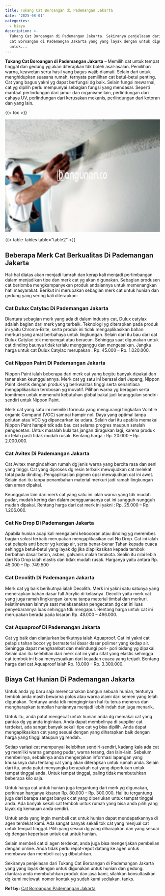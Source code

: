 ```yaml
---
title: Tukang Cat Boroangan di Pademangan Jakarta
date: '2025-08-01'
categories:
  - biaya
description: >-
  Tukang Cat Boroangan di Pademangan Jakarta. Sekiranya penjelasan dari Tukang
  Cat Boroangan di Pademangan Jakarta yang yang layak dengan untuk digunakan
  untuk...
---
```


**Tukang Cat Boroangan di Pademangan Jakarta** – Memilih cat untuk tempat tinggal dan gedung yg akan diterapkan tdk boleh asal-asalan. Pemilihan warna, keawetan serta hasil yang bagus wajib diamati. Selain dari untuk menghidupkan suasana rumah, ternyata pemilihan cat betul-betul penting. Cat yang bagus yakni yg dapat berfungsi dg baik. Selain fungsi mewarnai, cat yg dipilih perlu mempunyai sebagian fungsi yang mendasar. Seperti manfaat perlindungan dari jamur dan organisme lain, perlindungan dari cahaya UV, perlindungan dari kerusakan mekanis, perlindungan dari kotoran dan yang lain.

{{< toc >}}

![Tukang Cat Boroangan di Pademangan Jakarta](/images/jasa-cat-murah06.png)

{{< table-tables table="table2" >}}

## Beberapa Merk Cat Berkualitas Di Pademangan Jakarta

Hal-hal diatas akan menjadi lumrah dan kerap kali menjadi pertimbangan dalam menjadikan tipe dan merk cat yg akan digunakan. Sebagian produsen cat berlomba mengkampanyekan produk andalannya untuk memenangkan hati masyarakat. Berikut ini merupakan sebagian merk cat untuk hunian dan gedung yang sering kali diterapkan:

### Cat Dulux Catylac Di Pademangan Jakarta

Diantara sebagian merk yang ada di dalam industry cat, Dulux catylax adalah bagian dari merk yang terbaik. Teknologi yg diterapkan pada produk ini yaitu Chroma-Brite, serta produk ini tidak mengaplikasikan bahan merkuri yang amat berbahaya untuk lingkungan. Selain dari itu bau dari cat Dulux Catylac tdk menyengat atau beracun. Sehingga saat digunakan untuk cat dinding baunya tidak terlalu mengganggu dan mengesalkan. Jangka harga untuk cat Dulux Catylac merupakan : Rp. 45.000 – Rp. 1.020.000.

### Cat Nippon Paint Di Pademangan Jakarta

Nippon Paint ialah beberapa dari merk cat yang begitu banyak dipakai dan tenar akan keunggulannya. Merk cat yg satu ini berasal dari Jepang, Nippon Paint identik dengan produk yg berkwalitas tinggi serta senantiasa mengaplikasikan terobosan yg inovatif. Pilihan warna yg beragam serta komitmen untuk memenuhi kebutuhan global bakal jadi keunggulan sendiri-sendiri untuk Nippon Paint.

Merk cat yang satu ini memiliki formula yang mengurangi tingkatan Volatile organic Compund (VOC) sampai hampir nol. Daya yang optimal tanpa polutan atau VOC yg dipancarkan ke udara. Selain dari itu apabila memakai Nippon Paint hampir tdk ada bau cat selama progres maupun setelah pengecetan. Untuk masalah kulaitas jangan diragukan lagi, karena produk ini telah pasti tidak mudah rusak. Bentang harga : Rp. 20.000 – Rp. 2.000.000.

### Cat Avitex Di Pademangan Jakarta

Cat Avitex mengindahkan rumah dg jenis warna yang bercita rasa dan seni yang tinggi. Cat yang diproses dg resin terbaik mewujudkan cat melekat total pada dinding. Pengaplikasian pigmen opsi mewujudkan cat ini awet. Selain dari itu tanpa penambahan material merkuri jadi ramah lingkungan dan aman dipakai.

Keunggulan lain dari merk cat yang satu ini ialah warna yang tdk mudah pudar, mudah kering dan dalam pengguanaanya cat ini sungguh-sungguh mudah dipakai. Rentang harga dari cat merk ini yakni : Rp. 25.000 – Rp. 1.206.000.

### Cat No Drop Di Pademangan Jakarta

Apabila hunian acap kali mengalami kebocoran atau dinding yg merembes bagian solusi terbaik merupakan mengaplikasikan cat No Drop. Cat ini ialah cat pelapis anti bocor yg kedap air, serta benar-benar Tahan kepada cuaca sehingga betul-betul yang layak dg jika diaplikasikan kepada tembok berbahan dasar beton, asbes, galvanis malah terakota. Sealin itu nilai lebih dari No Drop ialah elastis dan tidak mudah rusak. Harganya yaitu antara Rp. 45.000 – Rp. 749.500

### Cat Decolith Di Pademangan Jakarta

Merk cat yg baik berikutnya ialah Decolith. Merk ini yakni satu satunya yang menerapkan bahan dasar full Acrylic di kelasnya. Decolih yaitu merk cat yang juga ramah lingkungan karena tanpa material timbal dan merkuri. keistimewaan lainnya saat melaksanakan pengecatan dg cat ini luas penyebarannya luas sehingga tdk mengapur. Rentang harga untuk cat ini merupakan berada pada kisaran Rp. 48.000 – 496.000.

### Cat Aquaproof Di Pademangan Jakarta

Cat yg baik dan dianjurkan berikutnya ialah Aquaproof. Cat ini yakni cat pelapis tahan bocor yg bermaterial dasar dasar polimer yang kedap air. Sehingga dapat menghambat dan melindungi pori- pori bidang yg dipakai. Selain dari itu kelebihan dari merk cat ini yaitu sifat yang elastis sehingga cat tembok ini bisa menyesuaikan dari keaadan cuaca yang terjadi. Bentang harga dari cat Aquaproof ialah Rp. 18.000 – Rp. 3.300.000.

## Biaya Cat Hunian Di Pademangan Jakarta

Untuk anda yg baru saja merencanakan bangun sebuah hunian, tentunya tembok anda masih bewarna polos atau warna alami dari semen yang telah digunakan. Tentunya anda tdk menginginkan hal itu terus menerus dan mengharapkan tampilan huniannya menjadi lebih indah dan juga menarik.

Untuk itu, anda patut mengecat untuk hunian anda dg memakai cat yang pantas dg yg anda inginkan. Anda dapat membelinya di supplier cat terdekat, ada sangat banyak sekali tipe cat yg bisa dipilih. Anda dapat mengaplikasikan cat yang sesuai dengan yang diharapkan baik dengan harga yang tinggi ataupun yg rendah.

Setiap variasi cat mempunyai kelebihan sendiri-sendiri, kadang kala ada cat yg memiliki warna gampang pudar, warna terang, dan lain-lain. Sebelum membelinya, sebaiknya anda mengerjakan informasi lapangan yang khususnya dulu tentang cat yang akan diterapkan untuk rumah anda. Selain dari itu, anda patut menyangka berapakah cat yang diperlukan untuk tempat tinggal anda. Untuk tempat tinggal, paling tidak membutuhkan beberapa kilo saja.

Untuk harga cat untuk hunian juga tergantung dari merk yg digunakan, perkiraan harganya kisaran Rp. 80.000 – Rp. 300.000. Hal itu tergantung juga dari barapa sangat banyak cat yang diperlukan untuk tempat tinggal anda. Ada banyak sekali cat tembok untuk rumah yang bisa anda pilih yang layak dg kemauan anda sendiri.

Untuk anda yang ingin membeli cat untuk hunian dapat mendapatkannya di agen terdekat kami. Ada sangat banyak sekali tok cat yang menjual cat untuk tempat tinggal. Pilih yang sesuai dg yang diharapkan dan yang sesuai dg dengan keperluan untuk cat untuk hunian.

Selain membeli cat di agen terdekat, anda juga bisa mengerjakan pembelian dengan online. Anda tidak perlu repot-repot datang ke agen untuk membawa dan membeli cat yg dibutuhkan.

Sekiranya penjelasan dari Tukang Cat Boroangan di Pademangan Jakarta yang yang layak dengan untuk digunakan untuk hunian dan gedung. diantara anda membutuhkan produk dan jasa kami, silahkan konsultasikan dg kami melewati nomor kontak yg sudah kami sediakan. tanks.

**Ref by:** [Cat Boroangan Pademangan Jakarta](https://id.wikipedia.org/wiki/Cat)
